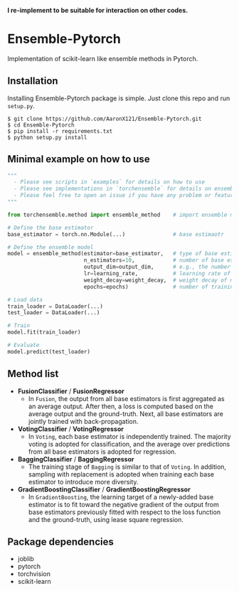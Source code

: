 **I re-implement to be suitable for interaction on other codes.**

# Ensemble-Pytorch
Implementation of scikit-learn like ensemble methods in Pytorch.


## Installation

Installing Ensemble-Pytorch package is simple. Just clone this repo and run `setup.py`.

```
$ git clone https://github.com/AaronX121/Ensemble-Pytorch.git
$ cd Ensemble-Pytorch
$ pip install -r requirements.txt
$ python setup.py install
```

## Minimal example on how to use
```python
"""
  - Please see scripts in `examples` for details on how to use
  - Please see implementations in `torchensemble` for details on ensemble methods
  - Please feel free to open an issue if you have any problem or feature request :)
"""

from torchensemble.method import ensemble_method    # import ensemble method

# Define the base estimator
base_estimator = torch.nn.Module(...)               # base estimaotr

# Define the ensemble model
model = ensemble_method(estimator=base_estimator,   # type of base estimator
                        n_estimators=10,            # number of base estimators
                        output_dim=output_dim,      # e.g., the number of classes for classification
                        lr=learning_rate,           # learning rate of the optimizer
                        weight_decay=weight_decay,  # weight decay of model parameters
                        epochs=epochs)              # number of training epochs

# Load data
train_loader = DataLoader(...)
test_loader = DataLoader(...)

# Train
model.fit(train_loader)

# Evaluate
model.predict(test_loader)
```

## Method list
* **FusionClassifier** / **FusionRegressor**
  * In `Fusion`, the output from all base estimators is first aggregated as an average output. After then, a loss is computed based on the average output and the ground-truth. Next, all base estimators are jointly trained with back-propagation.
* **VotingClassifier** / **VotingRegressor**
  * In `Voting`, each base estimator is independently trained. The majority voting is adopted for classification, and the average over predictions from all base estimators is adopted for regression.
* **BaggingClassifier** / **BaggingRegressor**
  * The training stage of `Bagging` is similar to that of `Voting`. In addition, sampling with replacement is adopted when training each base estimator to introduce more diversity.
* **GradientBoostingClassifier** / **GradientBoostingRegressor**
  * In `GradientBoosting`, the learning target of a newly-added base estimator is to fit toward the negative gradient of the output from base estimators previously fitted with respect to the loss function and the ground-truth, using lease square regression.

## Package dependencies
* joblib
* pytorch
* torchvision
* scikit-learn
